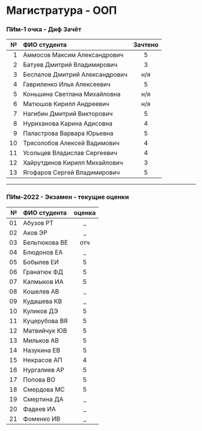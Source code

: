 # Магистратура - ООП  

### ПИм-1 очка - Диф Зачёт  

| № | ФИО студента | Зачтено |
|-:|:-|:-:|
|1|Аммосов Максим Александрович|5|
|2|Батуев Дмитрий Владимирович|3|
|3|Беспалов Дмитрий Александрович|н/я|
|4|Гавриленко Илья Алексеевич|5|
|5|Коньшина Светлана Михайловна|н/я|
|6|Матюшов Кирилл Андреевич|н/я|
|7|Нагибин Дмитрий Викторович|5|
|8|Нуриханова Карина Адисовна|4|
|9|Паластрова Варвара Юрьевна|5|
|10|Трясолобов Алексей Вадимович|4|
|11|Усольцев Владислав Сергеевич|4|
|12|Хайрутдинов Кирилл Михайлович|3|
|13|Ягофаров Сергей Владимирович|5|

---  

### ПИм-2022 - Экзамен - текущие оценки  

| № | ФИО студента | оценка |
|-:|:-|:-:|
01|Абузов РТ| _ |
02|Аков ЭР| _ |
03|Бельтюкова ВЕ| отч |
04|Блюдонов ЕА| _ |
05|Бобылев ЕИ| 5 |
06|Гранатюк ФД| 5 |
07|Калмыков ИА| 5 |
08|Кошелев АВ| _ |
09|Кудашева КВ| _ |
10|Куликов ДЭ| 5 |
11|Куцерубова ВЯ| 5 |
12|Матвийчук ЮВ| 5 |
13|Мильков АВ| 5 |
14|Назукина ЕВ| 5 |
15|Некрасов АП| 4 |
16|Нургалиев АР| 5 |
17|Попова ВО| 5 |
18|Смердова МС| 5 |
19|Смертина ДА| _ |
20|Фадеев ИА| _ |
21|Фоменко ИВ| _ |
